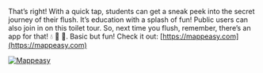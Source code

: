 That’s right! With a quick tap, students can get a sneak peek into the secret journey of their flush. It’s education with a splash of fun! Public users can also join in on this toilet tour. So, next time you flush, remember, there’s an app for that! 💧 🚽 🚀. Basic but fun!
Check it out:
[https://mappeasy.com](https://mappeasy.com)

[![Mappeasy](https://github.com/mappeasy/mappeasy.github.io/assets/147260512/e83add49-dd5e-40b5-9480-69426fa1df5f)](https://mappeasy.com)

